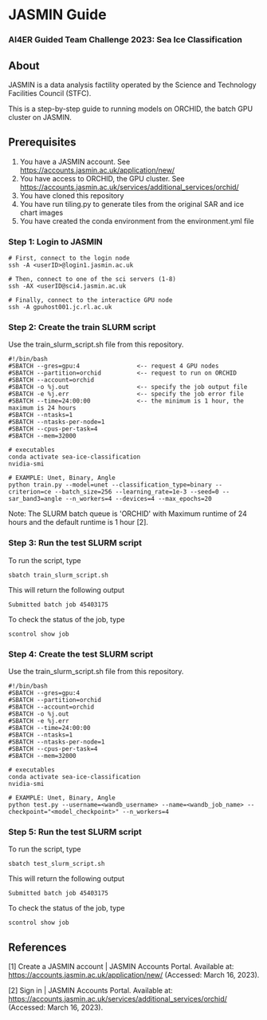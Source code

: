 # JASMIN Guide
### AI4ER Guided Team Challenge 2023: Sea Ice Classification

## About
JASMIN is a data analysis factility operated by the Science and Technology Facilities Council (STFC).

This is a step-by-step guide to running models on ORCHID, the batch GPU cluster on JASMIN.

## Prerequisites
1. You have a JASMIN account. See https://accounts.jasmin.ac.uk/application/new/
2. You have access to ORCHID, the GPU cluster. See https://accounts.jasmin.ac.uk/services/additional_services/orchid/ 
3. You have cloned this repository
4. You have run tiling.py to generate tiles from the original SAR and ice chart images
5. You have created the conda environment from the environment.yml file

### Step 1: Login to JASMIN
```
# First, connect to the login node
ssh -A <userID>@login1.jasmin.ac.uk

# Then, connect to one of the sci servers (1-8)
ssh -AX <userID@sci4.jasmin.ac.uk

# Finally, connect to the interactice GPU node
ssh -A gpuhost001.jc.rl.ac.uk
```

### Step 2: Create the train SLURM script
Use the train_slurm_script.sh file from this repository.

```
#!/bin/bash
#SBATCH --gres=gpu:4                <-- request 4 GPU nodes
#SBATCH --partition=orchid          <-- request to run on ORCHID
#SBATCH --account=orchid
#SBATCH -o %j.out                   <-- specify the job output file
#SBATCH -e %j.err                   <-- specify the job error file
#SBATCH --time=24:00:00             <-- the minimum is 1 hour, the maximum is 24 hours
#SBATCH --ntasks=1                  
#SBATCH --ntasks-per-node=1
#SBATCH --cpus-per-task=4
#SBATCH --mem=32000

# executables
conda activate sea-ice-classification
nvidia-smi

# EXAMPLE: Unet, Binary, Angle
python train.py --model=unet --classification_type=binary --criterion=ce --batch_size=256 --learning_rate=1e-3 --seed=0 --sar_band3=angle --n_workers=4 --devices=4 --max_epochs=20
```

Note: The SLURM batch queue is 'ORCHID' with Maximum runtime of 24 hours and the default runtime is 1 hour [2].

### Step 3: Run the test SLURM script
To run the script, type
```
sbatch train_slurm_script.sh 
```
This will return the following output
```
Submitted batch job 45403175
```

To check the status of the job, type
```
scontrol show job 
```

### Step 4: Create the test SLURM script

Use the train_slurm_script.sh file from this repository.

```
#!/bin/bash
#SBATCH --gres=gpu:4
#SBATCH --partition=orchid
#SBATCH --account=orchid
#SBATCH -o %j.out
#SBATCH -e %j.err
#SBATCH --time=24:00:00
#SBATCH --ntasks=1
#SBATCH --ntasks-per-node=1
#SBATCH --cpus-per-task=4
#SBATCH --mem=32000

# executables
conda activate sea-ice-classification
nvidia-smi

# EXAMPLE: Unet, Binary, Angle
python test.py --username=<wandb_username> --name=<wandb_job_name> --checkpoint="<model_checkpoint>" --n_workers=4
```

### Step 5: Run the test SLURM script
To run the script, type
```
sbatch test_slurm_script.sh
```
This will return the following output
```
Submitted batch job 45403175
```

To check the status of the job, type
```
scontrol show job 
```


## References

[1] Create a JASMIN account | JASMIN Accounts Portal. Available at: https://accounts.jasmin.ac.uk/application/new/ (Accessed: March 16, 2023). 

[2] Sign in | JASMIN Accounts Portal. Available at: https://accounts.jasmin.ac.uk/services/additional_services/orchid/ (Accessed: March 16, 2023). 
